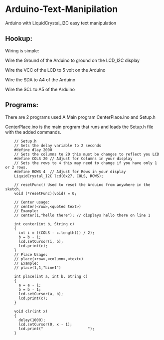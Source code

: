 # Arduino-Text-Manipilation
Arduino with LiquidCrystal_I2C easy text manipulation

## Hookup:
Wiring is simple:

Wire the Ground of the Arduino to ground on the LCD_I2C display

Wire the VCC of the LCD to 5 volt on the Arduino

Wire the SDA to A4 of the Arduino

Wire the SCL to A5 of the Arduino


## Programs:
There are 2 programs used A Main program CenterPlace.ino and Setup.h

CenterPlace.ino is the main program that runs and loads the Setup.h file with the added commands.

        // Setup.h
        // Sets the delay variable to 2 seconds
        #define dlay 2000
        // Sets the columns to 20 this must be changes to reflect you LCD
        #define COLS 20 // Adjust for Columns in your display
        // Sets the rows to 4 this may need to change if you have only 1 or 2 rows. 
        #define ROWS 4  // Adjust for Rows in your display
        LiquidCrystal_I2C lcd(0x27, COLS, ROWS);

        // resetFunc() Used to reset the Arduino from anywhere in the sketch.
        void (*resetFunc)(void) = 0;

        // Center usage:
        // center(<row>,<quoted text>)
        // Example:
        // center(1,"hello there"); // displays hello there on line 1

        int center(int b, String c)
        {
          int i = ((COLS - c.length()) / 2);
          b = b - 1;
          lcd.setCursor(i, b);
          lcd.print(c);
        }
        // Place Usage:
        // place(<row>,<column>,<text>)
        // Example:
        // place(1,1,"Line1")

        int place(int a, int b, String c)
        {
          a = a - 1;
          b = b - 1;
          lcd.setCursor(a, b);
          lcd.print(c);
        }

        void clr(int x)
        {
          delay(1000);
          lcd.setCursor(0, x - 1);
          lcd.print("                    ");
        }
